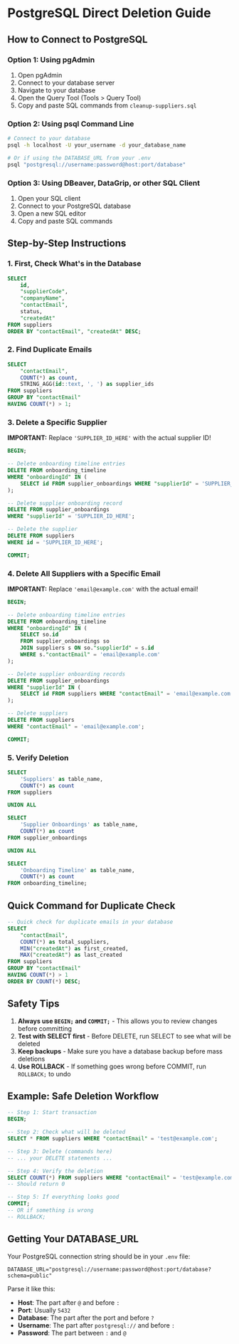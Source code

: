 # PostgreSQL Direct Deletion Guide

## How to Connect to PostgreSQL

### Option 1: Using pgAdmin
1. Open pgAdmin
2. Connect to your database server
3. Navigate to your database
4. Open the Query Tool (Tools > Query Tool)
5. Copy and paste SQL commands from `cleanup-suppliers.sql`

### Option 2: Using psql Command Line
```bash
# Connect to your database
psql -h localhost -U your_username -d your_database_name

# Or if using the DATABASE_URL from your .env
psql "postgresql://username:password@host:port/database"
```

### Option 3: Using DBeaver, DataGrip, or other SQL Client
1. Open your SQL client
2. Connect to your PostgreSQL database
3. Open a new SQL editor
4. Copy and paste SQL commands

## Step-by-Step Instructions

### 1. First, Check What's in the Database

```sql
SELECT 
    id,
    "supplierCode",
    "companyName",
    "contactEmail",
    status,
    "createdAt"
FROM suppliers
ORDER BY "contactEmail", "createdAt" DESC;
```

### 2. Find Duplicate Emails

```sql
SELECT 
    "contactEmail",
    COUNT(*) as count,
    STRING_AGG(id::text, ', ') as supplier_ids
FROM suppliers
GROUP BY "contactEmail"
HAVING COUNT(*) > 1;
```

### 3. Delete a Specific Supplier

**IMPORTANT:** Replace `'SUPPLIER_ID_HERE'` with the actual supplier ID!

```sql
BEGIN;

-- Delete onboarding timeline entries
DELETE FROM onboarding_timeline
WHERE "onboardingId" IN (
    SELECT id FROM supplier_onboardings WHERE "supplierId" = 'SUPPLIER_ID_HERE'
);

-- Delete supplier onboarding record
DELETE FROM supplier_onboardings
WHERE "supplierId" = 'SUPPLIER_ID_HERE';

-- Delete the supplier
DELETE FROM suppliers
WHERE id = 'SUPPLIER_ID_HERE';

COMMIT;
```

### 4. Delete All Suppliers with a Specific Email

**IMPORTANT:** Replace `'email@example.com'` with the actual email!

```sql
BEGIN;

-- Delete onboarding timeline entries
DELETE FROM onboarding_timeline
WHERE "onboardingId" IN (
    SELECT so.id 
    FROM supplier_onboardings so
    JOIN suppliers s ON so."supplierId" = s.id
    WHERE s."contactEmail" = 'email@example.com'
);

-- Delete supplier onboarding records
DELETE FROM supplier_onboardings
WHERE "supplierId" IN (
    SELECT id FROM suppliers WHERE "contactEmail" = 'email@example.com'
);

-- Delete suppliers
DELETE FROM suppliers
WHERE "contactEmail" = 'email@example.com';

COMMIT;
```

### 5. Verify Deletion

```sql
SELECT 
    'Suppliers' as table_name,
    COUNT(*) as count
FROM suppliers

UNION ALL

SELECT 
    'Supplier Onboardings' as table_name,
    COUNT(*) as count
FROM supplier_onboardings

UNION ALL

SELECT 
    'Onboarding Timeline' as table_name,
    COUNT(*) as count
FROM onboarding_timeline;
```

## Quick Command for Duplicate Check

```sql
-- Quick check for duplicate emails in your database
SELECT 
    "contactEmail",
    COUNT(*) as total_suppliers,
    MIN("createdAt") as first_created,
    MAX("createdAt") as last_created
FROM suppliers
GROUP BY "contactEmail"
HAVING COUNT(*) > 1
ORDER BY COUNT(*) DESC;
```

## Safety Tips

1. **Always use `BEGIN;` and `COMMIT;`** - This allows you to review changes before committing
2. **Test with SELECT first** - Before DELETE, run SELECT to see what will be deleted
3. **Keep backups** - Make sure you have a database backup before mass deletions
4. **Use ROLLBACK** - If something goes wrong before COMMIT, run `ROLLBACK;` to undo

## Example: Safe Deletion Workflow

```sql
-- Step 1: Start transaction
BEGIN;

-- Step 2: Check what will be deleted
SELECT * FROM suppliers WHERE "contactEmail" = 'test@example.com';

-- Step 3: Delete (commands here)
-- ... your DELETE statements ...

-- Step 4: Verify the deletion
SELECT COUNT(*) FROM suppliers WHERE "contactEmail" = 'test@example.com';
-- Should return 0

-- Step 5: If everything looks good
COMMIT;
-- OR if something is wrong
-- ROLLBACK;
```

## Getting Your DATABASE_URL

Your PostgreSQL connection string should be in your `.env` file:
```
DATABASE_URL="postgresql://username:password@host:port/database?schema=public"
```

Parse it like this:
- **Host**: The part after `@` and before `:`
- **Port**: Usually `5432`
- **Database**: The part after the port and before `?`
- **Username**: The part after `postgresql://` and before `:`
- **Password**: The part between `:` and `@`

